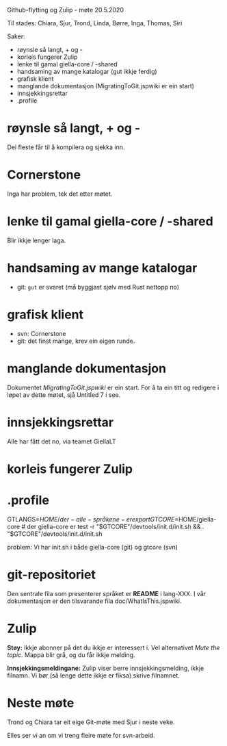 Github-flytting og Zulip - møte 20.5.2020

Til stades: Chiara, Sjur, Trond, Linda, Børre, Inga, Thomas, Siri

Saker:

* røynsle så langt, + og -
* korleis fungerer Zulip
* lenke til gamal giella-core / -shared
* handsaming av mange katalogar (gut ikkje ferdig)
* grafisk klient
* manglande dokumentasjon (MigratingToGit.jspwiki er ein start)
* innsjekkingsrettar
* .profile

#  røynsle så langt, + og -

Dei fleste får til å kompilera og sjekka inn.

#  Cornerstone

Inga har problem, tek det etter møtet.

# lenke til gamal giella-core / -shared

Blir ikkje lenger laga.

# handsaming av mange katalogar

* git: `gut` er svaret (må byggjast sjølv med Rust nettopp no)

# grafisk klient

* svn: Cornerstone
* git: det finst mange, krev ein eigen runde.

# manglande dokumentasjon 

Dokumentet *MigratingToGit.jspwiki* er ein start. For å ta ein
titt og redigere i løpet av dette møtet, sjå Untitled 7 i see.

# innsjekkingsrettar

Alle har fått det no, via teamet GiellaLT

#  korleis fungerer Zulip

# .profile

GTLANGS=$HOME/der-alle-språkene-er
export GTCORE=$HOME/giella-core # der giella-core er
test -r "$GTCORE"/devtools/init.d/init.sh && . "$GTCORE"/devtools/init.d/init.sh

problem: Vi har init.sh i både giella-core (git) og gtcore (svn)

# git-repositoriet

Den sentrale fila som presenterer språket er **README** i lang-XXX.
I vår dokumentasjon er den tilsvarande fila doc/WhatIsThis.jspwiki.

# Zulip

**Støy:** Ikkje abonner på det du ikkje er interessert i. Vel
alternativet *Mute the topic*. Mappa blir grå, og du får ikkje melding.

**Innsjekkingsmeldingane:** Zulip viser berre innsjekkingsmelding, 
ikkje filnamn. Vi bør (så lenge dette ikkje er fiksa) skrive filnamnet.

# Neste møte

Trond og Chiara tar eit eige Git-møte med Sjur i neste veke.

Elles ser vi an om vi treng fleire møte for svn-arbeid.
